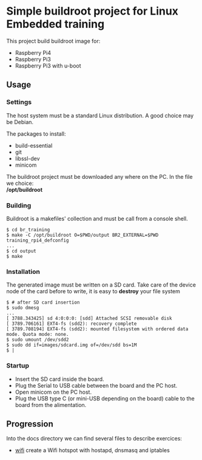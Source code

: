 # Simple buildroot project for Linux Embedded training

This project build buildroot image for:
 * Raspberry Pi4
 * Raspberry Pi3
 * Raspberry Pi3 with u-boot

## Usage
### Settings
The host system must be a standard Linux distribution. A good choice may be Debian.

The packages to install:
 * build-essential
 * git
 * libssl-dev
 * minicom

The buildroot project must be downloaded any where on the PC. In the file we choice:  
  **/opt/buildroot**

### Building
Buildroot is a makefiles' collection and must be call from a console shell.

```shell
$ cd br_training
$ make -C /opt/buildroot O=$PWD/output BR2_EXTERNAL=$PWD training_rpi4_defconfig
...
$ cd output
$ make
```

### Installation
The generated image must be written on a SD card.
Take care of the device node of the card before to write, it is easy to **destroy** your file system

```shell
$ # after SD card insertion
$ sudo dmesg
...
[ 3788.343425] sd 4:0:0:0: [sdd] Attached SCSI removable disk
[ 3789.706161] EXT4-fs (sdd2): recovery complete
[ 3789.708194] EXT4-fs (sdd2): mounted filesystem with ordered data mode. Quota mode: none.
$ sudo umount /dev/sdd2
$ sudo dd if=images/sdcard.img of=/dev/sdd bs=1M
$ |
```

### Startup
 * Insert the SD card inside the board.
 * Plug the Serial to USB cable between the board and the PC host.
 * Open minicom on the PC host.
 * Plug the USB type C (or mini-USB depending on the board) cable to the board from the alimentation.

## Progression
Into the docs directory we can find several files to describe exercices:
 * [wifi](/docs/wifi.md) create a Wifi hotspot with hostapd, dnsmasq and iptables

